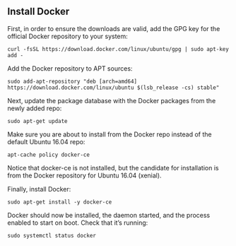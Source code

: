 ## Install Docker


First, in order to ensure the downloads are valid, add the GPG key for the official Docker repository to your system:

```
curl -fsSL https://download.docker.com/linux/ubuntu/gpg | sudo apt-key add -
```

Add the Docker repository to APT sources:

```
sudo add-apt-repository "deb [arch=amd64] https://download.docker.com/linux/ubuntu $(lsb_release -cs) stable"
```  

Next, update the package database with the Docker packages from the newly added repo:

```  
sudo apt-get update
```  

Make sure you are about to install from the Docker repo instead of the default Ubuntu 16.04 repo:

```
apt-cache policy docker-ce
```

Notice that docker-ce is not installed, but the candidate for installation is from the Docker repository for Ubuntu 16.04 (xenial).

Finally, install Docker:

```
sudo apt-get install -y docker-ce
``` 

Docker should now be installed, the daemon started, and the process enabled to start on boot. Check that it’s running:

```
sudo systemctl status docker
```